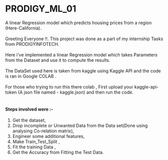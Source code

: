 # PRODIGY_ML_01
A linear Regression model which predicts housing prices from a region (Here-California).<br> 
<br>
Greeting Everyone !!. This project was done as a part of my internship Tasks from PRODIGYINFOTECH.<br> <br> Here i've implemented a linear Regression model which takes Parameters from the Dataset and use it to compute the results.<br>
<br>
The DataSet used here is taken from kaggle using Kaggle API and the code is ran in Google COLAB .<br>
<br>
For those who trying to run this there colab , First upload your kaggle-api-token (A json file named - kaggle.json) and then run the code.<br>
<br>
#### Steps involved were :- 
1) Get the dataset,
2) Drop incomplete or Unwanted Data from the Data set(Done using analysing Co-relation matrix),
3) Engineer some additional features,
4) Make Train_Test_Split ,
5) Fit the training Data ,
6) Get the Accuracy from Fitting the Test Data.
